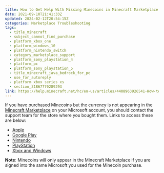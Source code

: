 ```yaml
---
title: How to Get Help With Missing Minecoins in Minecraft Marketplace
date: 2021-09-10T21:41:33Z
updated: 2024-02-12T20:54:15Z
categories: Marketplace Troubleshooting
tags:
  - title_minecraft
  - subject_cannot_find_purchase
  - platform_xbox_one
  - platform_windows_10
  - platform_nintendo_switch
  - category_marketplace_support
  - platform_sony_playstation_4
  - platform_pc
  - platform_sony_playstation_5
  - title_minecraft_java_bedrock_for_pc
  - use_for_autoreply
  - platform_xbox_series_xs
  - section_31867770289293
link: https://help.minecraft.net/hc/en-us/articles/4408963926541-How-to-Get-Help-With-Missing-Minecoins-in-Minecraft-Marketplace
---
```


If you have purchased Minecoins but the currency is not appearing in the [Minecraft Marketplace](https://www.minecraft.net/en-us/marketplace) on your Microsoft account, you should contact the support team for the store where you bought them. Links to access these are below:

- [Apple](https://support.apple.com/contact)
- [Google Play](https://support.google.com/googleplay/?hl=en#topic=3364260)
- [Nintendo](https://en-americas-support.nintendo.com/)
- [PlayStation](https://www.playstation.com/en-us/support/)
- [Xbox and Windows](https://support.xbox.com/en-US)

**Note:** Minecoins will only appear in the Minecraft Marketplace if you are signed into the same Microsoft you used for the Minecoin purchase.
